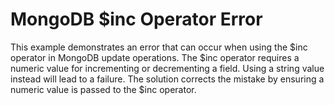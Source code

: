 # MongoDB $inc Operator Error
This example demonstrates an error that can occur when using the $inc operator in MongoDB update operations. The $inc operator requires a numeric value for incrementing or decrementing a field. Using a string value instead will lead to a failure. The solution corrects the mistake by ensuring a numeric value is passed to the $inc operator.